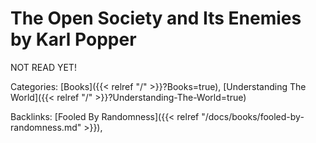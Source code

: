 # The Open Society and Its Enemies by Karl Popper

NOT READ YET!

Categories: [Books]({{< relref "/" >}}?Books=true),
[Understanding The World]({{< relref "/" >}}?Understanding-The-World=true)

Backlinks: [Fooled By Randomness]({{< relref "/docs/books/fooled-by-randomness.md" >}}), 

